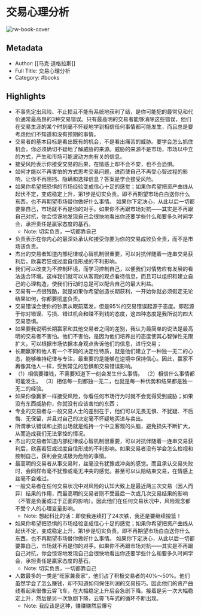 # 交易心理分析

![rw-book-cover](https://weread-1258476243.file.myqcloud.com/weread/cover/32/YueWen_39130510/s_YueWen_39130510.jpg)

## Metadata
- Author: [[马克·道格拉斯]]
- Full Title: 交易心理分析
- Category: #books

## Highlights
- 不事先定出风险、不止损且不能有系统地获利了结，是你可能犯的最常见和代价通常最高昂的3种交易错误。只有最高明的交易者能够消除这些错误，他们在交易生涯的某个时刻毫不怀疑地学到相信任何事情都可能发生，而且总是要考虑他们不知道和没有预期的事情。
- 交易者的基本目标是看出既有的机会，不是看出痛苦的威胁。要学会怎么抓住机会，你必须确切不疑地了解威胁的来源。威胁的来源不是市场，市场以中立的方式，产生和市场可能波动方向有关的信息。
- 接受风险表示你接受交易的后果，在情感上却不会不安，也不会恐惧。
- 如何才能以不再害怕的方式思考交易问题，进而使自己不再受心智过程的影响，让你不再阻挡、隐瞒和选择信息？答案是学会接受风险。
- 如果你希望把恐惧的市场经验变成信心十足的感觉；如果你希望把资产曲线从起伏不定，变成稳定上升，第1步是切实负责。即不再期望市场白白送你什么东西，也不再期望市场替你做好什么事情。
  如果你下定决心，从此以后一切都要靠自己，市场就不再是你的对手。如果你不再跟市场对抗——其实是不再跟自己对抗，你会惊讶地发现自己会很快地看出你还要学些什么和要多久时间学会，承担责任是赢家态度的基石。
    - Note: 切实负责，一切都靠自己
- 负责表示在你内心的最深处承认和接受你要为你的交易成败负全责，而不是市场该负责。
- 杰出的交易者知道内部纪律或心智机制很重要，可以对抗伴随着一连串交易获利后，欣喜若狂或过度自信形成的不利影响。
- 我们可以改变为不控制环境，而学习控制自己，以便我们对情势应有发展的看法适合环境。这样我们就可以从客观的观点看待信息，而且可以组织和建立自己的心理构造，使我们行动时总是可以配合自己的最大利益。
- 交易有一点很残酷，就是如果你希望创造长期获利，一开始你就必须假定无论结果如何，你都要彻底负责。
- 交易错误会使你的钞票从眼前蒸发，但是95%的交易错误起源于态度。即起源于你对错误、亏损、错过机会和赚不到钱的态度，这四种态度是我所说的四大交易恐惧。
- 如果要我说明长期赢家和其他交易者之间的差别，我认为最简单的说法是最高明的交易者不害怕。他们不害怕，是因为他们培养出的态度使其心智弹性无限扩大，可以根据市场依据本身观点告诉他们的信息，进行交易；
- 长期赢家和他人有一个不同的决定性特质，就是他们建立了一种独一无二的心态，能够维持纪律与专注，最重要的是能够在逆境中保持信心。因此，赢家不再像其他人一样，受到常见的恐惧和交易错误影响。
- （1）相信要赚钱，不需要知道下一刻会发生什么事情。
  （2）相信什么事情都可能发生。
  （3）相信每一刻都独一无二，也就是每一种优势和结果都是独一无二的经验。
- 如果你像赢家一样接受风险，你看任何市场行为时就不会觉得受到威胁；如果没有东西威胁你，你就没有应该害怕的东西；
- 专业的交易者与一般交易人士的差别在于，他们可以无畏无惧、不犹疑、不后悔、无保留，并且对自己的决定毫不怀疑地买进与卖出。
- 所谓承认错误和止损出场就是维持一个中立客观的头脑，避免损失不断扩大，从而造成我们无法掌控的情况。
- 杰出的交易者知道内部纪律或心智机制很重要，可以对抗伴随着一连串交易获利后，欣喜若狂或过度自信形成的不利影响。如果交易者没有学会怎么检视和控制自己，获利会变成极为危险的事情。
- 最高明的交易者从事交易时，丝毫没有犹豫或冲突的感觉。而且承认交易失败时，会同样有毫不犹豫或毫无冲突的感觉。甚至可以认赔结束交易，在情感上丝毫不会难过。
- 一般交易者在任何交易状况中对风险的认知大致上是最近两三次交易（因人而异）结果的作用，而最高明的交易者则不受最后一次或几次交易结果的影响（不管是负面或过于正面的影响）。因此他们在任何交易状况中，风险观念都不受个人的心理变量影响。
    - Note: 想起科比的话：即使我连续打了24次铁，我还是要继续投篮！
- 如果你希望把恐惧的市场经验变成信心十足的感觉；如果你希望把资产曲线从起伏不定，变成稳定上升，第1步是切实负责。即不再期望市场白白送你什么东西，也不再期望市场替你做好什么事情。
  如果你下定决心，从此以后一切都要靠自己，市场就不再是你的对手。如果你不再跟市场对抗——其实是不再跟自己对抗，你会惊讶地发现自己会很快地看出你还要学些什么和要多久时间学会，承担责任是赢家态度的基石。
    - Note: 切实负责，一切都靠自己
- 人数最多的一类是“旺家兼衰家”，他们占了积极交易者的40%～50%。他们虽然学会了怎么赚钱，却不知道如何保住利润的交易技巧。因此他们的资产曲线看起来很像云霄飞车，在大幅稳定上升后会急剧下降。接着是另一次大幅稳定上升，然后是另一次急剧下降，云霄飞车式的循环不断出现。
    - Note: 我应该是这种，赚赚赚然后爆亏
